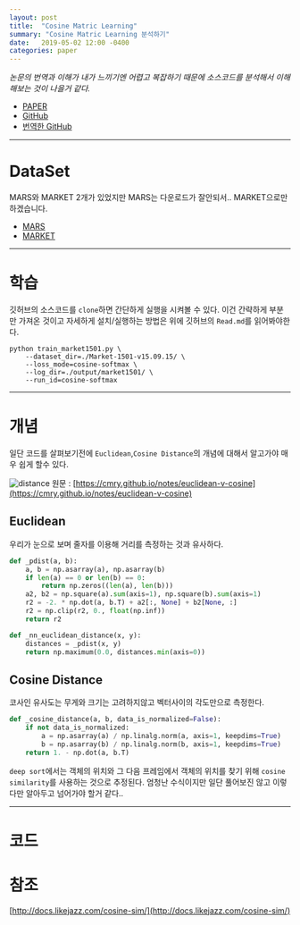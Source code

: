 ```yaml
---
layout: post
title:  "Cosine Matric Learning"
summary: "Cosine Matric Learning 분석하기"
date:   2019-05-02 12:00 -0400
categories: paper
---
```


*논문의 번역과 이해가 내가 느끼기엔 어렵고 복잡하기 때문에 소스코드를 분석해서 이해해보는 것이 나을거 같다.*

- [PAPER](https://arxiv.org/abs/1812.00442)
- [GitHub](https://github.com/nwojke/cosine_metric_learning)
- [번역한 GitHub](https://github.com/aiaccel-lab/deep_sort)

---

# DataSet
MARS와 MARKET 2개가 있었지만 MARS는 다운로드가 잘안되서.. MARKET으로만 하겠습니다.

- [MARS](http://www.liangzheng.com.cn/Project/project_mars.html)
- [MARKET](https://jingdongwang2017.github.io/Projects/ReID/Datasets/Market-1501.html)

---

# 학습
깃허브의 소스코드를 `clone`하면 간단하게 실행을 시켜볼 수 있다. 이건 간략하게 부분만 가져온 것이고 자세하게 설치/실행하는 방법은 위에 깃허브의 `Read.md`를 읽어봐야한다.

```
python train_market1501.py \
    --dataset_dir=./Market-1501-v15.09.15/ \
    --loss_mode=cosine-softmax \
    --log_dir=./output/market1501/ \
    --run_id=cosine-softmax
```

---

# 개념
일단 코드를 살펴보기전에 `Euclidean`,`Cosine Distance`의 개념에 대해서 알고가야 매우 쉽게 할수 있다.

![distance](https://github.com/jjeamin/jjeamin.github.io/raw/master/_posts/post_img/sort/distance.PNG)
원문 : [https://cmry.github.io/notes/euclidean-v-cosine](https://cmry.github.io/notes/euclidean-v-cosine)

## Euclidean
우리가 눈으로 보며 줄자를 이용해 거리를 측정하는 것과 유사하다.

```python
def _pdist(a, b):
    a, b = np.asarray(a), np.asarray(b)
    if len(a) == 0 or len(b) == 0:
        return np.zeros((len(a), len(b)))
    a2, b2 = np.square(a).sum(axis=1), np.square(b).sum(axis=1)
    r2 = -2. * np.dot(a, b.T) + a2[:, None] + b2[None, :]
    r2 = np.clip(r2, 0., float(np.inf))
    return r2

def _nn_euclidean_distance(x, y):
    distances = _pdist(x, y)
    return np.maximum(0.0, distances.min(axis=0))
```

## Cosine Distance
코사인 유사도는 무게와 크기는 고려하지않고 벡터사이의 각도만으로 측정한다.

```python
def _cosine_distance(a, b, data_is_normalized=False):
    if not data_is_normalized:
        a = np.asarray(a) / np.linalg.norm(a, axis=1, keepdims=True)
        b = np.asarray(b) / np.linalg.norm(b, axis=1, keepdims=True)
    return 1. - np.dot(a, b.T)
```

`deep sort`에서는 객체의 위치와 그 다음 프레임에서 객체의 위치를 찾기 위해 `cosine similarity`를 사용하는 것으로 추정된다. 엄청난 수식이지만 일단 풀어보진 않고 이렇다만 알아두고 넘어가야 할거 같다..

---

# 코드


# 참조
[http://docs.likejazz.com/cosine-sim/](http://docs.likejazz.com/cosine-sim/)
